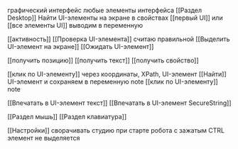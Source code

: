 графический интерфейс
любые элементы интерфейса
[[Раздел Desktop]]
Найти UI-элементы на экране
в свойствах [[первый UI]] или [[все элементы UI]]
выводим в переменную

[[активность]]
[[Проверка UI-элемента]] считаю правильной
[[Выделить UI-элемент на экране]]
[[Ожидать UI-элемент]]

[[получить позицию]] 
[[получить текст]]
[[получить свойство]]

[[клик по UI-элементу]] через координаты, XPath, UI-элемент
[[Найти]] UI-элемент  и сохраняем в переменную note
[[клик по UI-элементу]]  note

[[Впечатать в UI-элемент текст]]
[[Впечатать в UI-элемент SecureString]]

[[Раздел мышь]]
[[Раздел клавиатура]]

[[Настройки]] сворачивать студию при старте робота
с зажатым CTRL элемент не выделяется
